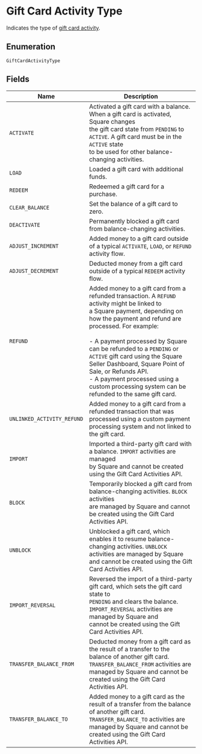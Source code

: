 
# Gift Card Activity Type

Indicates the type of [gift card activity](../../doc/models/gift-card-activity.md).

## Enumeration

`GiftCardActivityType`

## Fields

| Name | Description |
|  --- | --- |
| `ACTIVATE` | Activated a gift card with a balance. When a gift card is activated, Square changes<br>the gift card state from `PENDING` to `ACTIVE`. A gift card must be in the `ACTIVE` state<br>to be used for other balance-changing activities. |
| `LOAD` | Loaded a gift card with additional funds. |
| `REDEEM` | Redeemed a gift card for a purchase. |
| `CLEAR_BALANCE` | Set the balance of a gift card to zero. |
| `DEACTIVATE` | Permanently blocked a gift card from balance-changing activities. |
| `ADJUST_INCREMENT` | Added money to a gift card outside of a typical `ACTIVATE`, `LOAD`, or `REFUND` activity flow. |
| `ADJUST_DECREMENT` | Deducted money from a gift card outside of a typical `REDEEM` activity flow. |
| `REFUND` | Added money to a gift card from a refunded transaction. A `REFUND` activity might be linked to<br>a Square payment, depending on how the payment and refund are processed. For example:<br><br>- A payment processed by Square can be refunded to a `PENDING` or `ACTIVE` gift card using the Square<br>  Seller Dashboard, Square Point of Sale, or Refunds API.<br>- A payment processed using a custom processing system can be refunded to the same gift card. |
| `UNLINKED_ACTIVITY_REFUND` | Added money to a gift card from a refunded transaction that was processed using a custom payment<br>processing system and not linked to the gift card. |
| `IMPORT` | Imported a third-party gift card with a balance. `IMPORT` activities are managed<br>by Square and cannot be created using the Gift Card Activities API. |
| `BLOCK` | Temporarily blocked a gift card from balance-changing activities. `BLOCK` activities<br>are managed by Square and cannot be created using the Gift Card Activities API. |
| `UNBLOCK` | Unblocked a gift card, which enables it to resume balance-changing activities. `UNBLOCK`<br>activities are managed by Square and cannot be created using the Gift Card Activities API. |
| `IMPORT_REVERSAL` | Reversed the import of a third-party gift card, which sets the gift card state to<br>`PENDING` and clears the balance. `IMPORT_REVERSAL` activities are managed by Square and<br>cannot be created using the Gift Card Activities API. |
| `TRANSFER_BALANCE_FROM` | Deducted money from a gift card as the result of a transfer to the balance of another gift card.<br>`TRANSFER_BALANCE_FROM` activities are managed by Square and cannot be created using the Gift Card Activities API. |
| `TRANSFER_BALANCE_TO` | Added money to a gift card as the result of a transfer from the balance of another gift card.<br>`TRANSFER_BALANCE_TO` activities are managed by Square and cannot be created using the Gift Card Activities API. |

